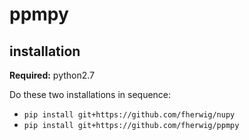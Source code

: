 # ppmpy

## installation

**Required:** python2.7

Do these two installations in sequence:

* `pip install git+https://github.com/fherwig/nupy`
* `pip install git+https://github.com/fherwig/ppmpy`
